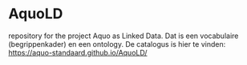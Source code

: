 # AquoLD
repository for the project Aquo as Linked Data. Dat is een vocabulaire (begrippenkader) en een ontology.
De catalogus is hier te vinden: https://aquo-standaard.github.io/AquoLD/
